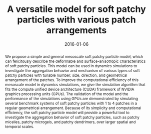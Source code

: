 ---
title: "A versatile model for soft patchy particles with various patch arrangements"
authors:
- Zhan-Wei Li
- You-Liang Zhu
- Zhong-Yuan Lu
- Zhao-Yan Sun
date: "2016-01-06"
doi: "10.1039/C5SM02125A"
publication_types: ["期刊文章"]
publication: "Soft Matter"
publication_short: "Soft Matter"
abstract: "
<!--more-->
We propose a simple and general mesoscale soft patchy particle  model, which can felicitously describe the deformable and  surface-anisotropic characteristics of soft patchy particles. This model  can be used in dynamics simulations to investigate the aggregation  behavior and mechanism of various types of soft patchy particles with  tunable number, size, direction, and geometrical arrangement of the  patches. To improve the computational efficiency of this mesoscale model  in dynamics simulations, we give the simulation algorithm that fits the  compute unified device architecture (CUDA) framework of NVIDIA graphics  processing units (GPUs). The validation of the model and the  performance of the simulations using GPUs are demonstrated by simulating  several benchmark systems of soft patchy particles with 1 to 4 patches  in a regular geometrical arrangement. Because of its simplicity and  computational efficiency, the soft patchy particle model will provide a  powerful tool to investigate the aggregation behavior of soft patchy  particles, such as patchy micelles, patchy microgels, and patchy  dendrimers, over larger spatial and temporal scales."
url_pdf: "https://pubs.rsc.org/en/content/articlelanding/2016/sm/c5sm02125a"
---